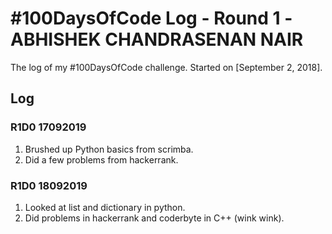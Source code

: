 # #100DaysOfCode Log - Round 1 -ABHISHEK CHANDRASENAN NAIR

The log of my #100DaysOfCode challenge. Started on [September 2, 2018].

## **Log**

<!-- TEMPLETE
### R1D 092019
-->

### R1D0 17092019
1. Brushed up Python basics from scrimba.
2. Did a few problems from hackerrank. 

### R1D0 18092019
1. Looked at list and dictionary in python.
2. Did problems in hackerrank and coderbyte in C++ (wink wink).